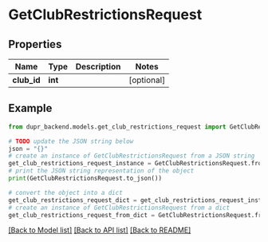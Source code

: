 # GetClubRestrictionsRequest


## Properties

Name | Type | Description | Notes
------------ | ------------- | ------------- | -------------
**club_id** | **int** |  | [optional] 

## Example

```python
from dupr_backend.models.get_club_restrictions_request import GetClubRestrictionsRequest

# TODO update the JSON string below
json = "{}"
# create an instance of GetClubRestrictionsRequest from a JSON string
get_club_restrictions_request_instance = GetClubRestrictionsRequest.from_json(json)
# print the JSON string representation of the object
print(GetClubRestrictionsRequest.to_json())

# convert the object into a dict
get_club_restrictions_request_dict = get_club_restrictions_request_instance.to_dict()
# create an instance of GetClubRestrictionsRequest from a dict
get_club_restrictions_request_from_dict = GetClubRestrictionsRequest.from_dict(get_club_restrictions_request_dict)
```
[[Back to Model list]](../README.md#documentation-for-models) [[Back to API list]](../README.md#documentation-for-api-endpoints) [[Back to README]](../README.md)


